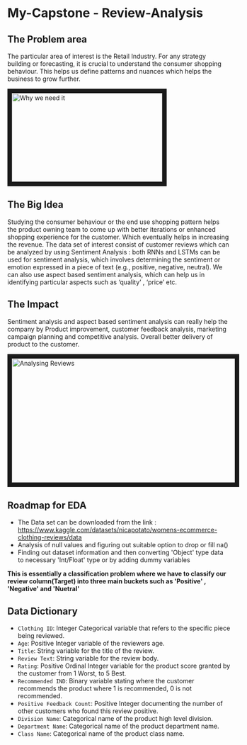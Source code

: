 # My-Capstone - Review-Analysis

## The Problem area
The particular area of interest is the Retail Industry. For any strategy building or forecasting, it is crucial to understand the consumer shopping behaviour. This helps us define patterns and nuances which helps the business to grow further. 

<img src="https://media.istockphoto.com/id/1206753760/vector/set-of-feedback-icons-customer-opinion-marketing-research-review-product.jpg?s=612x612&w=0&k=20&c=7E7y7cpNpqhZOZdAO5dH0HzWd7mwkWYnGTFzRRpF4ps=" alt="Why we need it" width="340" height="200" border="10" />

## The Big Idea
Studying the consumer behaviour or the end use shopping pattern helps the product owning team to come up with better iterations or enhanced shopping experience for the customer. Which eventually helps in increasing the revenue. The data set of interest consist of customer reviews which can be analyzed by using Sentiment Analysis : both RNNs and LSTMs can be used for sentiment analysis, which involves determining the sentiment or emotion expressed in a piece of text (e.g.,  positive, negative, neutral). We can also use aspect based sentiment analysis, which can help us in identifying particular aspects such as ‘quality’ , ‘price’ etc.

## The Impact
Sentiment analysis and aspect based sentiment analysis can really help the company by Product improvement, customer feedback analysis, marketing campaign planning and competitive analysis. Overall better delivery of product to the customer. 

<img src="https://media.sproutsocial.com/uploads/2023/06/Review-Analysis-Final.png" alt="Analysing Reviews" width="540" height="280" border="10" />
</a>

## Roadmap for EDA
- The Data set can be downloaded from the link : https://www.kaggle.com/datasets/nicapotato/womens-ecommerce-clothing-reviews/data
- Analysis of null values and figuring out suitable option to drop or fill na()
- Finding out dataset information and then converting 'Object' type data to necessary 'Int/Float' type or by adding dummy variables


**This is essentially a classification problem where we have to classify our review column(Target) into three main buckets such as 'Positive' , 'Negative' and 'Nuetral'**


## Data Dictionary
- `Clothing ID`: Integer Categorical variable that refers to the specific piece being reviewed.
- `Age`: Positive Integer variable of the reviewers age.
- `Title`: String variable for the title of the review.
- `Review Text`: String variable for the review body.
- `Rating`: Positive Ordinal Integer variable for the product score granted by the customer from 1 Worst, to 5 Best.
- `Recommended IND`: Binary variable stating where the customer recommends the product where 1 is recommended, 0 is not recommended.
- `Positive Feedback Count`: Positive Integer documenting the number of other customers who found this review positive.
- `Division Name`: Categorical name of the product high level division.
- `Department Name`: Categorical name of the product department name.
- `Class Name`: Categorical name of the product class name.

